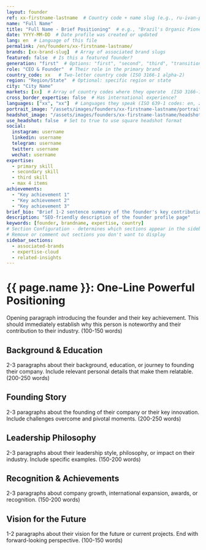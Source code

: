 ```yaml
---
layout: founder
ref: xx-firstname-lastname  # Country code + name slug (e.g., ru-ivan-petrov)
name: "Full Name"
title: "Full Name - Brief Positioning"  # e.g., "Brazil's Organic Pioneer"
date: YYYY-MM-DD  # Date profile was created or updated
lang: en  # Language of this file
permalink: /en/founders/xx-firstname-lastname/
brands: [xx-brand-slug]  # Array of associated brand slugs
featured: false  # Is this a featured founder?
generation: "first"  # Options: "first", "second", "third", "transition"
role: "CEO & Founder"  # Their role in the primary brand
country_code: xx   # Two-letter country code (ISO 3166-1 alpha-2)
region: "Region/State"  # Optional: specific region or state
city: "City Name"
markets: [xx]  # Array of country codes where they operate  (ISO 3166-1 alpha-2)
cross_border_expertise: false  # Has international experience?
languages: ["xx", "xx"]  # Languages they speak (ISO 639-1 codes: en, zh, ru, etc.)
portrait_image: "/assets/images/founders/xx-firstname-lastname/portrait.jpg" # 2:3 aspect
headshot_image: "/assets/images/founders/xx-firstname-lastname/headshot.jpg" # 1:1 aspect
use_headshot: false  # Set to true to use square headshot format
social:
  instagram: username
  linkedin: username
  telegram: username
  twitter: username
  wechat: username
expertise:
  - primary skill
  - secondary skill
  - third skill
  - max 4 items
achievements:
  - "Key achievement 1"
  - "Key achievement 2"
  - "Key achievement 3"
brief_bio: "Brief 1-2 sentence summary of the founder's key contribution or unique positioning. Keep under 120 characters for card display."
description: "SEO-friendly description of the founder profile page"
keywords: [founder, brandname, expertise, country]
# Section Configuration - determines which sections appear in the sidebar
# Remove or comment out sections you don't want to display
sidebar_sections:
  - associated-brands
  - expertise-cloud
  - related-insights
---
```


# {{ page.name }}: One-Line Powerful Positioning

Opening paragraph introducing the founder and their key achievement. This should immediately establish why this person is noteworthy and their contribution to their industry. (100-150 words)

## Background & Education

2-3 paragraphs about their background, education, or journey to founding their company. Include relevant personal details that make them relatable. (200-250 words)

## Founding Story

2-3 paragraphs about the founding of their company or their key innovation. Include challenges overcome and pivotal moments. (200-250 words)

## Leadership Philosophy

2-3 paragraphs about their leadership style, philosophy, or impact on their industry. Include specific examples. (150-200 words)

## Recognition & Achievements

2-3 paragraphs about company growth, international expansion, awards, or recognition. (150-200 words)

## Vision for the Future

1-2 paragraphs about their vision for the future or current projects. End with forward-looking perspective. (100-150 words)

<!-- Optional: Add a meaningful quote if available -->
<!-- > "Quote text that captures their philosophy." - {{ page.name }} -->
